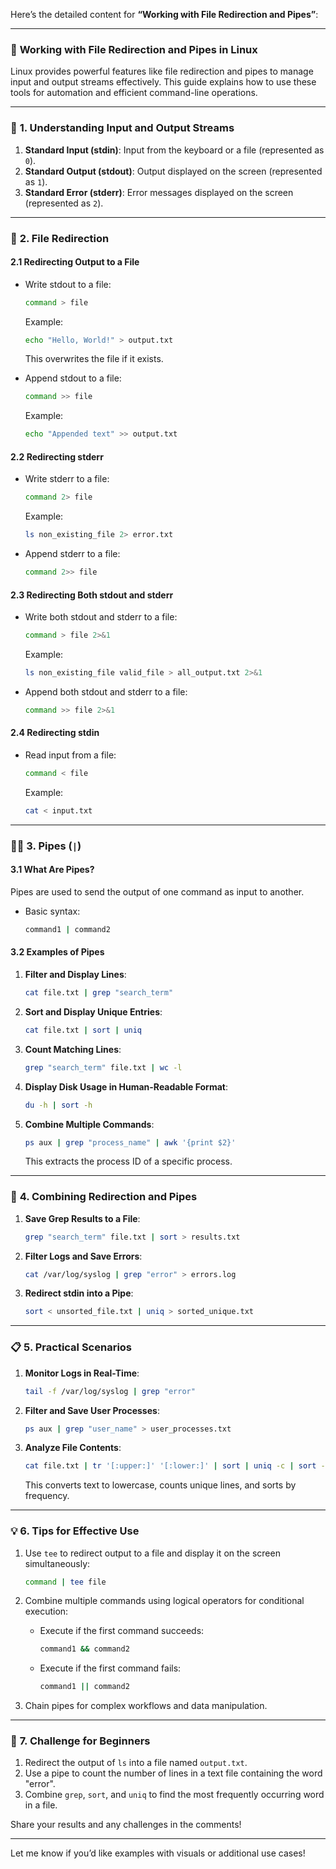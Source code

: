Here’s the detailed content for **“Working with File Redirection and Pipes”**:  

---

### 🌟 **Working with File Redirection and Pipes in Linux**  

Linux provides powerful features like file redirection and pipes to manage input and output streams effectively. This guide explains how to use these tools for automation and efficient command-line operations.  

---

### 📂 **1. Understanding Input and Output Streams**  

1. **Standard Input (stdin)**: Input from the keyboard or a file (represented as `0`).  
2. **Standard Output (stdout)**: Output displayed on the screen (represented as `1`).  
3. **Standard Error (stderr)**: Error messages displayed on the screen (represented as `2`).  

---

### 🔄 **2. File Redirection**  

#### **2.1 Redirecting Output to a File**  
- Write stdout to a file:  
  ```bash
  command > file
  ```  
  Example:  
  ```bash
  echo "Hello, World!" > output.txt
  ```  
  This overwrites the file if it exists.  

- Append stdout to a file:  
  ```bash
  command >> file
  ```  
  Example:  
  ```bash
  echo "Appended text" >> output.txt
  ```  

#### **2.2 Redirecting stderr**  
- Write stderr to a file:  
  ```bash
  command 2> file
  ```  
  Example:  
  ```bash
  ls non_existing_file 2> error.txt
  ```  

- Append stderr to a file:  
  ```bash
  command 2>> file
  ```  

#### **2.3 Redirecting Both stdout and stderr**  
- Write both stdout and stderr to a file:  
  ```bash
  command > file 2>&1
  ```  
  Example:  
  ```bash
  ls non_existing_file valid_file > all_output.txt 2>&1
  ```  

- Append both stdout and stderr to a file:  
  ```bash
  command >> file 2>&1
  ```  

#### **2.4 Redirecting stdin**  
- Read input from a file:  
  ```bash
  command < file
  ```  
  Example:  
  ```bash
  cat < input.txt
  ```  

---

### 🧑‍💻 **3. Pipes (`|`)**  

#### **3.1 What Are Pipes?**  
Pipes are used to send the output of one command as input to another.  
- Basic syntax:  
  ```bash
  command1 | command2
  ```  

#### **3.2 Examples of Pipes**  
1. **Filter and Display Lines**:  
   ```bash
   cat file.txt | grep "search_term"
   ```  

2. **Sort and Display Unique Entries**:  
   ```bash
   cat file.txt | sort | uniq
   ```  

3. **Count Matching Lines**:  
   ```bash
   grep "search_term" file.txt | wc -l
   ```  

4. **Display Disk Usage in Human-Readable Format**:  
   ```bash
   du -h | sort -h
   ```  

5. **Combine Multiple Commands**:  
   ```bash
   ps aux | grep "process_name" | awk '{print $2}'
   ```  
   This extracts the process ID of a specific process.  

---

### 🔧 **4. Combining Redirection and Pipes**  

1. **Save Grep Results to a File**:  
   ```bash
   grep "search_term" file.txt | sort > results.txt
   ```  

2. **Filter Logs and Save Errors**:  
   ```bash
   cat /var/log/syslog | grep "error" > errors.log
   ```  

3. **Redirect stdin into a Pipe**:  
   ```bash
   sort < unsorted_file.txt | uniq > sorted_unique.txt
   ```  

---

### 📋 **5. Practical Scenarios**  

1. **Monitor Logs in Real-Time**:  
   ```bash
   tail -f /var/log/syslog | grep "error"
   ```  

2. **Filter and Save User Processes**:  
   ```bash
   ps aux | grep "user_name" > user_processes.txt
   ```  

3. **Analyze File Contents**:  
   ```bash
   cat file.txt | tr '[:upper:]' '[:lower:]' | sort | uniq -c | sort -nr
   ```  
   This converts text to lowercase, counts unique lines, and sorts by frequency.  

---

### 💡 **6. Tips for Effective Use**  

1. Use `tee` to redirect output to a file and display it on the screen simultaneously:  
   ```bash
   command | tee file
   ```  

2. Combine multiple commands using logical operators for conditional execution:  
   - Execute if the first command succeeds:  
     ```bash
     command1 && command2
     ```  
   - Execute if the first command fails:  
     ```bash
     command1 || command2
     ```  

3. Chain pipes for complex workflows and data manipulation.  

---

### 🚀 **7. Challenge for Beginners**  

1. Redirect the output of `ls` into a file named `output.txt`.  
2. Use a pipe to count the number of lines in a text file containing the word "error".  
3. Combine `grep`, `sort`, and `uniq` to find the most frequently occurring word in a file.  

Share your results and any challenges in the comments!  

---  

Let me know if you’d like examples with visuals or additional use cases!
